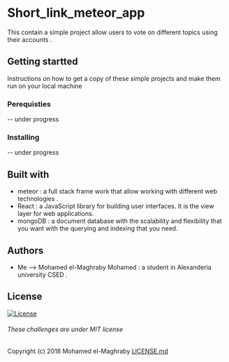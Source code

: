 # Short_link_meteor_app
This contain a simple project allow users to vote on different topics using their accounts .
## Getting startted
Instructions on how to get a copy of these simple projects and make them run on your local machine
### Perequisties
-- under progress
### Installing
-- under progress
## Built with
- meteor  : a full stack frame work that allow working with different web technologies .
- React   : a JavaScript library for building user interfaces. It is the view layer for web applications.
- mongoDB : a document database with the scalability and flexibility that you want with the querying and indexing that you need.
## Authors
- Me --> Mohamed el-Maghraby Mohamed : a student in Alexanderia university CSED .
## License 
[![License](http://img.shields.io/:license-mit-blue.svg?style=flat-square)](http://badges.mit-license.org)
###### These challenges are under MIT license
Copyright (c) 2018 Mohamed el-Maghraby
[LICENSE.md](https://github.com/Magho/Score-keeper-app/blob/master/LICENSE)

